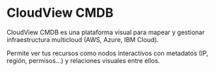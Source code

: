 # CloudView CMDB

CloudView CMDB es una plataforma visual para mapear y gestionar infraestructura multicloud (AWS, Azure, IBM Cloud).

Permite ver tus recursos como nodos interactivos con metadatos (IP, región, permisos...) y relaciones visuales entre ellos.